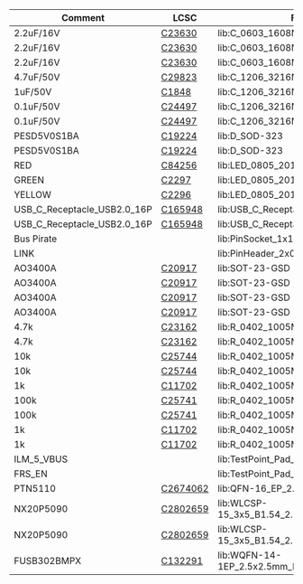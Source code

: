 |Comment|LCSC|Footprint|Designator|
|--|--|--|--|
|2.2uF/16V|[C23630](https://jlcpcb.com/partdetail/C23630)|lib:C_0603_1608Metric|C1|
|2.2uF/16V|[C23630](https://jlcpcb.com/partdetail/C23630)|lib:C_0603_1608Metric|C2|
|2.2uF/16V|[C23630](https://jlcpcb.com/partdetail/C23630)|lib:C_0603_1608Metric|C3|
|4.7uF/50V|[C29823](https://jlcpcb.com/partdetail/C29823)|lib:C_1206_3216Metric|C4|
|1uF/50V|[C1848](https://jlcpcb.com/partdetail/C1848)|lib:C_1206_3216Metric|C5|
|0.1uF/50V|[C24497](https://jlcpcb.com/partdetail/C24497)|lib:C_1206_3216Metric|C6|
|0.1uF/50V|[C24497](https://jlcpcb.com/partdetail/C24497)|lib:C_1206_3216Metric|C7|
|PESD5V0S1BA|[C19224](https://jlcpcb.com/partdetail/C19224)|lib:D_SOD-323|D1|
|PESD5V0S1BA|[C19224](https://jlcpcb.com/partdetail/C19224)|lib:D_SOD-323|D2|
|RED|[C84256](https://jlcpcb.com/partdetail/C84256)|lib:LED_0805_2012Metric|D3|
|GREEN|[C2297](https://jlcpcb.com/partdetail/C2297)|lib:LED_0805_2012Metric|D4|
|YELLOW|[C2296](https://jlcpcb.com/partdetail/C2296)|lib:LED_0805_2012Metric|D5|
|USB_C_Receptacle_USB2.0_16P|[C165948](https://jlcpcb.com/partdetail/C165948)|lib:USB_C_Receptacle_LCSC_C165948|J1|
|USB_C_Receptacle_USB2.0_16P|[C165948](https://jlcpcb.com/partdetail/C165948)|lib:USB_C_Receptacle_LCSC_C165948|J2|
|Bus Pirate|[](https://jlcpcb.com/partdetail/)|lib:PinSocket_1x10_P2.54mm_Horizontal|J3|
|LINK|[](https://jlcpcb.com/partdetail/)|lib:PinHeader_2x08_P2.54mm_Vertical|J5|
|AO3400A|[C20917](https://jlcpcb.com/partdetail/C20917)|lib:SOT-23-GSD|Q1|
|AO3400A|[C20917](https://jlcpcb.com/partdetail/C20917)|lib:SOT-23-GSD|Q2|
|AO3400A|[C20917](https://jlcpcb.com/partdetail/C20917)|lib:SOT-23-GSD|Q3|
|AO3400A|[C20917](https://jlcpcb.com/partdetail/C20917)|lib:SOT-23-GSD|Q4|
|4.7k|[C23162](https://jlcpcb.com/partdetail/C23162)|lib:R_0402_1005Metric|R1|
|4.7k|[C23162](https://jlcpcb.com/partdetail/C23162)|lib:R_0402_1005Metric|R2|
|10k|[C25744](https://jlcpcb.com/partdetail/C25744)|lib:R_0402_1005Metric|R3|
|10k|[C25744](https://jlcpcb.com/partdetail/C25744)|lib:R_0402_1005Metric|R4|
|1k|[C11702](https://jlcpcb.com/partdetail/C11702)|lib:R_0402_1005Metric|R6|
|100k|[C25741](https://jlcpcb.com/partdetail/C25741)|lib:R_0402_1005Metric|R8|
|100k|[C25741](https://jlcpcb.com/partdetail/C25741)|lib:R_0402_1005Metric|R9|
|1k|[C11702](https://jlcpcb.com/partdetail/C11702)|lib:R_0402_1005Metric|R10|
|1k|[C11702](https://jlcpcb.com/partdetail/C11702)|lib:R_0402_1005Metric|R11|
|ILM_5_VBUS|[](https://jlcpcb.com/partdetail/)|lib:TestPoint_Pad_D1.5mm|TP1|
|FRS_EN|[](https://jlcpcb.com/partdetail/)|lib:TestPoint_Pad_D1.5mm|TP2|
|PTN5110|[C2674062](https://jlcpcb.com/partdetail/C2674062)|lib:QFN-16_EP_2.6x2.6_Pitch0.4mm|U1|
|NX20P5090|[C2802659](https://jlcpcb.com/partdetail/C2802659)|lib:WLCSP-15_3x5_B1.54_2.56mm_P0.5mm|U2|
|NX20P5090|[C2802659](https://jlcpcb.com/partdetail/C2802659)|lib:WLCSP-15_3x5_B1.54_2.56mm_P0.5mm|U3|
|FUSB302BMPX|[C132291](https://jlcpcb.com/partdetail/C132291)|lib:WQFN-14-1EP_2.5x2.5mm_P0.5mm_EP1.45x1.45mm|U4|
